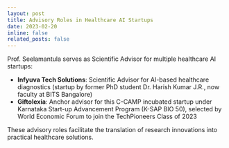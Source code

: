 ```yaml
---
layout: post
title: Advisory Roles in Healthcare AI Startups
date: 2023-02-20
inline: false
related_posts: false
---
```


Prof. Seelamantula serves as Scientific Advisor for multiple healthcare AI startups:

- **Infyuva Tech Solutions**: Scientific Advisor for AI-based healthcare diagnostics (startup by former PhD student Dr. Harish Kumar J.R., now faculty at BITS Bangalore)
- **Giftolexia**: Anchor advisor for this C-CAMP incubated startup under Karnataka Start-up Advancement Program (K-SAP BIO 50), selected by World Economic Forum to join the TechPioneers Class of 2023

These advisory roles facilitate the translation of research innovations into practical healthcare solutions.